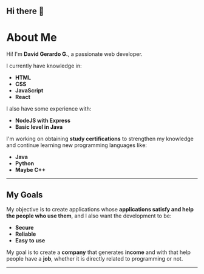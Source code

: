 ## Hi there 👋

<!--
**North-pixel/North-pixel** is a ✨ _special_ ✨ repository because its `README.md` (this file) appears on your GitHub profile.

Here are some ideas to get you started:

- 🔭 I’m currently working on ...
- 🌱 I’m currently learning HTML, CSS, JavaScript
- 👯 I’m looking to collaborate on ...
- 🤔 I’m looking for help with ...
- 💬 Ask me about ...
- 📫 How to reach me: ...
- 😄 Pronouns: ...
- ⚡ Fun fact: ...
-->

# About Me

Hi! I'm **David Gerardo G.**, a passionate web developer.  

I currently have knowledge in:
- **HTML**
- **CSS**
- **JavaScript**
- **React**

I also have some experience with:
- **NodeJS with Express**
- **Basic level in Java**

I'm working on obtaining **study certifications** to strengthen my knowledge and continue learning new programming languages like:
- **Java**
- **Python**
- **Maybe C++**

---

## My Goals

My objective is to create applications whose **applications satisfy and help the people who use them**, and I also want the development to be:
- **Secure**
- **Reliable**
- **Easy to use**

My goal is to create a **company** that generates **income** and with that help people have a **job**, whether it is directly related to programming or not.

---
